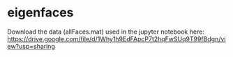 # eigenfaces

Download the data (allFaces.mat) used in the jupyter notebook here: https://drive.google.com/file/d/1Why1h9EdFApcP7t2hqFwSUq9T99fBdgn/view?usp=sharing